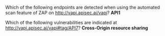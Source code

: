 Which of the following endpoints are detected when using the automated scan feature of ZAP on http://vapi.apisec.ai/vapi?
**API1**

Which of the following vulnerabilities are indicated at http://vapi.apisec.ai/vapi#tag/API7?
**Cross-Origin resource sharing**

